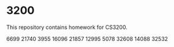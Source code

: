 # 3200
This repository contains homework for CS3200.

6699
21740
3955
16096
21857
12995
5078
32608
14088
32532
